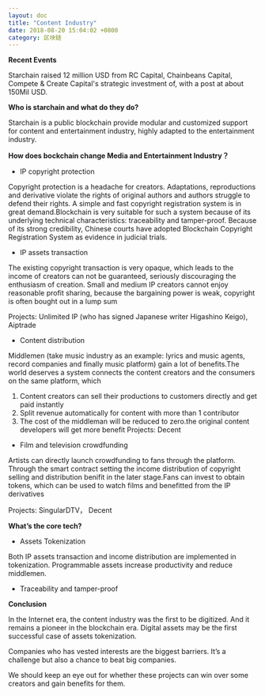 ```yaml
---
layout: doc
title: "Content Industry"
date: 2018-08-20 15:04:02 +0800
category: 区块链
---
```


**Recent Events**

Starchain raised 12 million USD from RC Capital, Chainbeans Capital, Compete & Create Capital's strategic investment of, with a post at about 150Mil USD.

**Who is starchain and what do they do?**

Starchain is a public blockchain provide modular and customized support for content and entertainment industry, highly adapted to the entertainment industry.

**How does bockchain change Media and Entertainment Industry？**

- IP copyright protection

Copyright protection is a headache for creators. Adaptations, reproductions and derivative violate the rights of original authors and authors struggle to defend their rights. A simple and fast copyright registration system is in great demand.Blockchain is very suitable for such a system because of its underlying technical characteristics: traceability and tamper-proof. Because of its strong credibility, Chinese courts have adopted Blockchain Copyright Registration System as evidence in judicial trials.

- IP assets transaction

The existing copyright transaction is very opaque, which leads to the income of creators can not be guaranteed, seriously discouraging the enthusiasm of creation.
Small and medium IP creators cannot enjoy reasonable profit sharing, because the bargaining power is weak, copyright is often bought out in a lump sum

Projects: Unlimited IP (who has signed Japanese writer Higashino Keigo), Aiptrade

- Content distribution

Middlemen (take music industry as an example: lyrics and music agents, record companies and finally music platform) gain a lot of benefits.The world deserves a system connects the content creators and the consumers on the same platform, which

1. Content creators can sell their productions to customers directly and get paid instantly
2. Split revenue automatically for content with more than 1 contributor
3. The cost of the middleman will be reduced to zero.the original content developers will get more benefit
   Projects: Decent

- Film and television crowdfunding

Artists can directly launch crowdfunding to fans through the platform. Through the smart contract setting the income distribution of copyright selling and distribution benifit in the later stage.Fans can invest to obtain tokens, which can be used to watch films and benefitted from the IP derivatives

Projects: SingularDTV， Decent

**What’s the core tech?**

- Assets Tokenization

Both IP assets transaction and income distribution are implemented in tokenization. Programmable assets increase productivity and reduce middlemen.

- Traceability and tamper-proof

**Conclusion**

In the Internet era, the content industry was the first to be digitized. And it remains a pioneer in the blockchain era. Digital assets may be the first successful case of assets tokenization.

Companies who has vested interests are the biggest barriers. It’s a challenge but also a chance to beat big companies.

We should keep an eye out for whether these projects can win over some creators and gain benefits for them.
